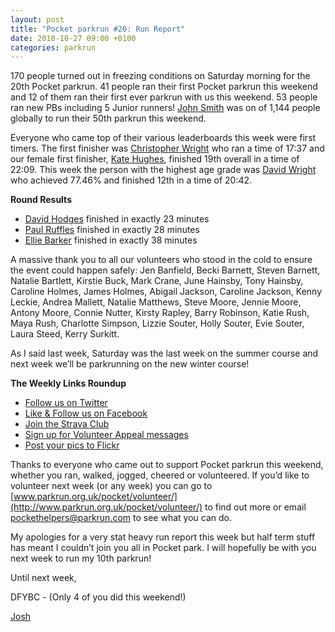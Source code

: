 ```yaml
---
layout: post
title: "Pocket parkrun #20: Run Report"
date: 2018-10-27 09:00 +0100
categories: parkrun
---
```


170 people turned out in freezing conditions on Saturday morning for the 20th Pocket parkrun. 41 people ran their first Pocket parkrun this weekend and 12 of them ran their first ever parkrun with us this weekend. 53 people ran new PBs including 5 Junior runners! [John Smith](http://www.parkrun.org.uk/pocket/results/latestresults/athletehistory?athleteNumber=3088785) was on of 1,144 people globally to run their 50th parkrun this weekend.

Everyone who came top of their various leaderboards this week were first timers. The first finisher was [Christopher Wright](http://www.parkrun.org.uk/pocket/results/latestresults/athletehistory?athleteNumber=429954) who ran a time of 17:37 and our female first finisher, [Kate Hughes](http://www.parkrun.org.uk/pocket/results/latestresults/athletehistory?athleteNumber=783747), finished 19th overall in a time of 22:09. This week the person with the highest age grade was [David Wright](http://www.parkrun.org.uk/pocket/results/latestresults/athletehistory?athleteNumber=455714) who achieved 77.46% and finished 12th in a time of 20:42.

**Round Results**

*   [David Hodges](http://www.parkrun.org.uk/pocket/results/latestresults/athletehistory?athleteNumber=2863302) finished in exactly 23 minutes
*   [Paul Ruffles](http://www.parkrun.org.uk/pocket/results/latestresults/athletehistory?athleteNumber=5041145) finished in exactly 28 minutes
*   [Ellie Barker](http://www.parkrun.org.uk/pocket/results/latestresults/athletehistory?athleteNumber=1387103) finished in exactly 38 minutes

A massive thank you to all our volunteers who stood in the cold to ensure the event could happen safely: Jen Banfield, Becki Barnett, Steven Barnett, Natalie Bartlett, Kirstie Buck, Mark Crane, June Hainsby, Tony Hainsby, Caroline Holmes, James Holmes, Abigail Jackson, Caroline Jackson, Kenny Leckie, Andrea Mallett, Natalie Matthews, Steve Moore, Jennie Moore, Antony Moore, Connie Nutter, Kirsty Rapley, Barry Robinson, Katie Rush, Maya Rush, Charlotte Simpson, Lizzie Souter, Holly Souter, Evie Souter, Laura Steed, Kerry Surkitt.

As I said last week, Saturday was the last week on the summer course and next week we’ll be parkrunning on the new winter course!

**The Weekly Links Roundup**

*   [Follow us on Twitter](https://twitter.com/pocketparkrun)
*   [Like & Follow us on Facebook](https://www.facebook.com/pocketparkrun/)
*   [Join the Strava Club](https://www.strava.com/clubs/PocketParkrun)
*   [Sign up for Volunteer Appeal messages](https://www.parkrun.com/runner/opt-ins/?Country=UK)
*   [Post your pics to Flickr](https://www.flickr.com/groups/pocket-parkrun/)

Thanks to everyone who came out to support Pocket parkrun this weekend, whether you ran, walked, jogged, cheered or volunteered. If you’d like to volunteer next week (or any week) you can go to [www.parkrun.org.uk/pocket/volunteer/](http://www.parkrun.org.uk/pocket/volunteer/) to find out more or email [pockethelpers@parkrun.com](mailto:pockethelpers@parkrun.com) to see what you can do.

My apologies for a very stat heavy run report this week but half term stuff has meant I couldn’t join you all in Pocket park. I will hopefully be with you next week to run my 10th parkrun!

Until next week,

DFYBC - (Only 4 of you did this weekend!)

[Josh](http://www.parkrun.org.uk/pocket/results/latestresults/athletehistory?athleteNumber=4196740)
